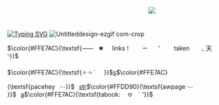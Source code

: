 ⠀⠀⠀⠀ㅤㅤㅤㅤㅤㅤㅤㅤㅤㅤㅤㅤㅤㅤㅤㅤㅤㅤㅤ⠀⠀⠀⠀![](https://komarev.com/ghpvc/?username=pt-awards&base=9000&abbreviated=&label=★&color=FFE1a6)

⠀⠀⠀⠀ㅤㅤㅤㅤㅤㅤㅤㅤㅤㅤㅤㅤㅤㅤㅤㅤㅤㅤㅤ⠀⠀⠀⠀⠀⠀⠀⠀ㅤㅤㅤㅤㅤㅤ[![Typing SVG](https://readme-typing-svg.demolab.com?font=Lobster+Two&size=30&pause=1000&color=FFC36A&background=FFD89D&center=true&width=435&lines=%22it+followed+me+home+cesar%22)](https://git.io/typing-svg)
![Untitleddesign-ezgif com-crop](https://github.com/user-attachments/assets/4238ba73-a3b8-454c-9312-53de67de3c67)

$\color{#FFE7AC}{\textsf{⸺⠀★ ⠀ links ! ⠀ ⠀  ᯇ⠀ ⠀' ⠀ ⠀ taken ⠀ ⠀◟ 天 ◝}}$

$\color{#FFE7AC}{\textsf{✧ ࿁ ˙⠀⠀}}$[s](https://spacehey.com/secretlymarkirl)$\color{#FFE7AC}{\textsf{pacehey⠀⋯}}$⠀[str](https://secretlymarkirl.straw.page)$\color{#FFDD90}{\textsf{awpage ⋯ }}$⠀[a](https://secretlymarkirl.atabook.org/)$\color{#FFE7AC}{\textsf{tabook: ⠀ 𖹭 ⠀ˊ  '}}$
